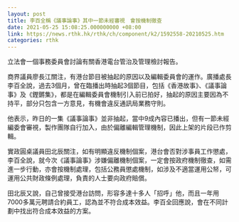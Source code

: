 ```yaml
---
layout: post
title: 李百全稱《議事論事》其中一節未經審視　會按機制徹查
date: 2021-05-25 15:08:25.000000000 +08:00
link: https://news.rthk.hk/rthk/ch/component/k2/1592558-20210525.htm
categories: rthk
---
```


立法會一個事務委員會討論有關香港電台管治及管理檢討報告。

商界議員廖長江關注，有港台節目被抽起的原因以及編輯委員會的運作。廣播處長李百全說，過去3個月，曾在臨播出時抽起3個節目，包括《香港故事》、《議事論事》及《鏗鏘集》，都是在編輯委員會機制引入前已拍好，抽起的原因主要因為不持平，部分只包含一方意見，有機會違反通訊局業務守則。

他表示，昨日的一集《議事論事》並非抽起，當中9成內容已播出，但有一節未經編委會審視，製作團隊自行加入，由於偏離編輯管理機制，因此上架的片段已作剪輯。

實政圓桌議員田北辰關注，如有明顯違反機制個案，港台會否對涉事員工作懲處，李百全說，就今次《議事論事》涉嫌偏離機制個案，一定會按政府機制徹查，如需進一步行動，亦會按機制處理，包括公務員懲處機制，如涉及不適當運用公帑，可運用公共財政條例處理，負責的人士要向政府賠償。

田北辰又說，自己曾接受港台訪問，形容多達十多人「招呼」他，而且一年用7000多萬元聘請合約員工，認為並不符合成本效益。李百全回應說，會在不同計劃中找出符合成本效益的方案。
